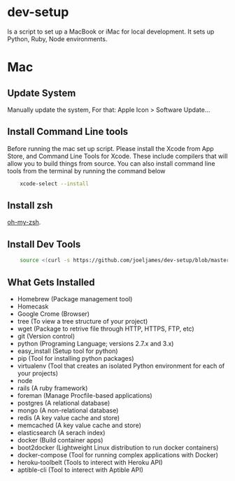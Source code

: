 # dev-setup
Is a script to set up a MacBook or iMac for local development. It sets up Python, Ruby, Node environments.

# Mac
## Update System
Manually update the system, For that: Apple Icon > Software Update...

## Install Command Line tools
Before running the mac set up script. Please install the Xcode from App Store, and Command Line Tools for Xcode. These include compilers that will allow you to build things from source. You can also install command line tools from the terminal by running the command below
``` bash
    xcode-select --install
```

## Install zsh
[oh-my-zsh](https://github.com/robbyrussell/oh-my-zsh).

## Install Dev Tools
``` bash
    source <(curl -s https://github.com/joeljames/dev-setup/blob/master/mac/mac)
```

## What Gets Installed
<ul>
<li> Homebrew (Package management tool) </li>

<li> Homecask</li>
<li> Google Crome (Browser)</li>
<li> tree (To view a tree structure of your project)</li>
<li> wget (Package to retrive file through HTTP, HTTPS, FTP, etc)</li>
<li> git (Version control)</li>
<li> python (Programing Language; versions 2.7.x and 3.x)</li>
<li> easy_install (Setup tool for python)</li>
<li> pip (Tool for installing python packages)</li>
<li> virtualenv (Tool that creates an isolated Python environment for each of your projects)</li>
<li> node</li>
<li> rails (A ruby framework)</li>
<li> foreman (Manage Procfile-based applications)</li>
<li> postgres (A relational database)</li>
<li> mongo (A non-relational database)</li>
<li> redis (A key value cache and store)</li>
<li> memcached (A key value cache and store)</li>
<li> elasticsearch (A serach index)</li>
<li> docker (Build container apps)</li>
<li> boot2docker (Lightweight Linux distribution to run docker containers)</li>
<li> docker-compose (Tool for running complex applications with Docker)</li>
<li> heroku-toolbelt (Tools to interect with Heroku API)</li>
<li> aptible-cli (Tool to interect with Aptible API)</li>
</ul>
